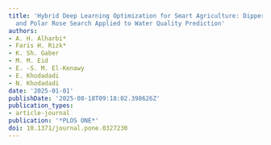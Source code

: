 ```yaml
---
title: 'Hybrid Deep Learning Optimization for Smart Agriculture: Dipper Throated Optimization
  and Polar Rose Search Applied to Water Quality Prediction'
authors:
- A. H. Alharbi*
- Faris H. Rizk*
- K. Sh. Gaber
- M. M. Eid
- E. -S. M. El-Kenawy
- E. Khodadadi
- N. Khodadadi
date: '2025-01-01'
publishDate: '2025-08-18T09:18:02.398626Z'
publication_types:
- article-journal
publication: '*PLOS ONE*'
doi: 10.1371/journal.pone.0327230
---
```

